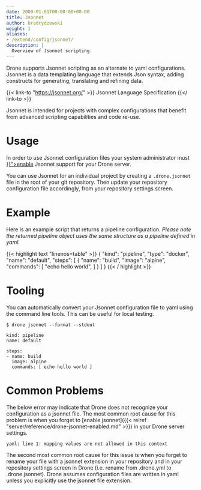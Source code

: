 ```yaml
---
date: 2000-01-01T00:00:00+00:00
title: Jsonnet
author: bradrydzewski
weight: 1
aliases:
- /extend/config/jsonnet/
description: |
  Overview of Jsonnet scripting.
---
```


Drone supports Jsonnet scripting as an alternate to yaml configurations. Jsonnet is a data templating language that extends Json syntax, adding constructs for generating, translating and refining data.

{{< link-to "https://jsonnet.org/" >}}
Jsonnet Language Specification
{{</ link-to >}}

Jsonnet is intended for projects with complex configurations that benefit from advanced scripting capabilities and code re-use.

# Usage

<div class="alert">
In order to use Jsonnet configuration files your system administrator must <a href="{{< relref "server/reference/drone-jsonnet-enabled.md" >}}">enable</a> Jsonnet support for your Drone server.
</div>

You can use Jsonnet for an individual project by creating a `.drone.jsonnet` file in the root of your git repository. Then update your repository configuration file accordingly, from your repository settings screen.
<!--
# Structure

The Jsonnet script returns one or many pipeline objects from the script's main method. The pipeline object uses the same structure as a yaml pipeline. In fact, under the covers, the returned object is converted directly to a yaml document.

Example Starlark script:

{{< highlight text "linenos=table" >}}
def main(ctx):
  return {
    "kind": "pipeline",
    "name": "build",
    "steps": [
      {
        "name": "build"
        "image": "alpine"
        "commands": [
            "echo hello world"
        ]
      }
    ]
  }
{{< / highlight >}}

Equivalent Yaml configuartion:

{{< highlight text "linenos=table" >}}
---
kind: pipeline
name: build

steps:
- name: build
  image: alpine
  commands:
  - echo hello world
{{< / highlight >}}
-->
# Example

Here is an example script that returns a pipeline configuration. _Please note the returned pipeline object uses the same structure as a pipeline defined in yaml._

{{< highlight text "linenos=table" >}}
{
    "kind": "pipeline",
    "type": "docker",
    "name": "default",
    "steps": [
        {
            "name": "build",
            "image": "alpine",
            "commands": [
                "echo hello world",
            ]
        }
    ]
}
{{< / highlight >}}

# Tooling

You can automatically convert your Jsonnet configuration file to yaml using the command line tools. This can be useful for local testing.

```
$ drone jsonnet --format --stdout

kind: pipeline
name: default

steps:
- name: build
  image: alpine
  commands: [ echo hello world ]
```

# Common Problems

The below error may indicate that Drone does not recognize your configuration as a jsonnet file.  The most common root cause for this problem is when you forget to [enable jsonnet]({{< relref "server/reference/drone-jsonnet-enabled.md" >}}) in your Drone server settings.

```
yaml: line 1: mapping values are not allowed in this context
```

The second most common root cause for this issue is when you forget to rename your file with a jsonnet extension in your repository and in your repository settings screen in Drone (i.e. rename from .drone.yml to .drone.jsonnet). Drone assumes configuration files are written in yaml unless you explicitly use the jsonnet file extension.
